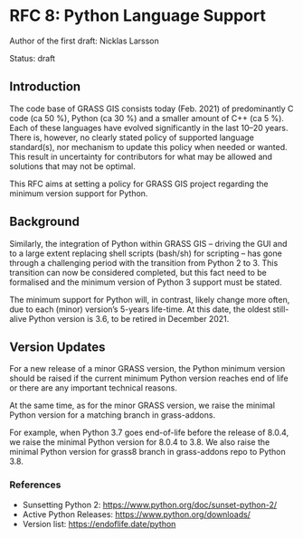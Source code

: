 # RFC 8: Python Language Support

Author of the first draft: Nicklas Larsson

Status: draft

## Introduction

The code base of GRASS GIS consists today (Feb. 2021) of predominantly C code (ca 50 %), Python (ca 30 %) and a smaller amount of C++ (ca 5 %). Each of these languages have evolved significantly in the last 10–20 years. There is, however, no clearly stated policy of supported language standard(s), nor mechanism to update this policy when needed or wanted. This result in uncertainty for contributors for what may be allowed and solutions that may not be optimal.

This RFC aims at setting a policy for GRASS GIS project regarding the minimum version support for Python.

## Background

Similarly, the integration of Python within GRASS GIS – driving the GUI and to a large extent replacing shell scripts (bash/sh) for scripting – has gone through a challenging period with the transition from Python 2 to 3. This transition can now be considered completed, but this fact need to be formalised and the minimum version of Python 3 support must be stated.

The minimum support for Python will, in contrast, likely change more often, due to each (minor) version’s 5-years life-time. At this date, the oldest still-alive Python version is 3.6, to be retired in December 2021.

## Version Updates

For a new release of a minor GRASS version, the Python minimum version should be raised if the current minimum Python version reaches end of life or there are any important technical reasons.


At the same time, as for the minor GRASS version, we raise the minimal Python version for a matching branch in grass-addons.

For example, when Python 3.7 goes end-of-life before the release of 8.0.4, we raise the minimal Python version for 8.0.4 to 3.8. We also raise the minimal Python version for grass8 branch in grass-addons repo to Python 3.8.

### References

 * Sunsetting Python 2: https://www.python.org/doc/sunset-python-2/
 * Active Python Releases: https://www.python.org/downloads/
 * Version list: https://endoflife.date/python

